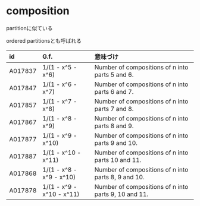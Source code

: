 # composition

partitionに似ている

ordered partitionsとも呼ばれる


| id | G.f. | 意味づけ |
|:---|:-----|:----|
| A017837 | 1/(1 -  x^5 -  x^6) | Number of compositions of n into parts 5  and 6.  | 
| A017847 | 1/(1 -  x^6 -  x^7) | Number of compositions of n into parts 6  and 7.  |
| A017857 | 1/(1 -  x^7 -  x^8) | Number of compositions of n into parts 7  and 8.  |
| A017867 | 1/(1 -  x^8 -  x^9) | Number of compositions of n into parts 8  and 9.  |
| A017877 | 1/(1 -  x^9 - x^10) | Number of compositions of n into parts 9  and 10. |
| A017887 | 1/(1 - x^10 - x^11) | Number of compositions of n into parts 10 and 11. |
| A017868 | 1/(1 -  x^8 -  x^9 - x^10) | Number of compositions of n into parts 8, 9  and 10. |
| A017878 | 1/(1 -  x^9 - x^10 - x^11) | Number of compositions of n into parts 9, 10 and 11. |
